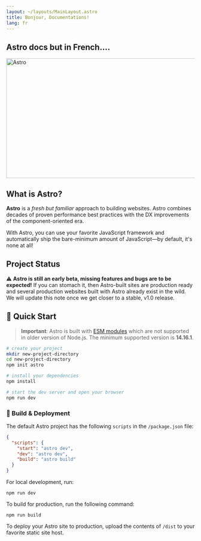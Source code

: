 ```yaml
---
layout: ~/layouts/MainLayout.astro
title: Bonjour, Documentations!
lang: fr
---
```


## Astro docs but in **French**....

<img src="https://github.com/snowpackjs/astro/blob/main/assets/social/banner.png?raw=true" alt="Astro" width="638" height="320" >

## What is Astro?

**Astro** is a _fresh but familiar_ approach to building websites. Astro combines decades of proven performance best practices with the DX improvements of the component-oriented era.

With Astro, you can use your favorite JavaScript framework and automatically ship the bare-minimum amount of JavaScript—by default, it's none at all!

## Project Status

⚠️ **Astro is still an early beta, missing features and bugs are to be expected!** If you can stomach it, then Astro-built sites are production ready and several production websites built with Astro already exist in the wild. We will update this note once we get closer to a stable, v1.0 release.

## 🔧 Quick Start

> **Important**: Astro is built with [ESM modules](https://nodejs.org/api/esm.html) which are not supported in older version of Node.js. The minimum supported version is **14.16.1**.

```bash
# create your project
mkdir new-project-directory
cd new-project-directory
npm init astro

# install your dependencies
npm install

# start the dev server and open your browser
npm run dev
```

### 🚀 Build & Deployment

The default Astro project has the following `scripts` in the `/package.json` file:

```json
{
  "scripts": {
    "start": "astro dev",
    "dev": "astro dev",
    "build": "astro build"
  }
}
```

For local development, run:

```
npm run dev
```

To build for production, run the following command:

```
npm run build
```

To deploy your Astro site to production, upload the contents of `/dist` to your favorite static site host.

